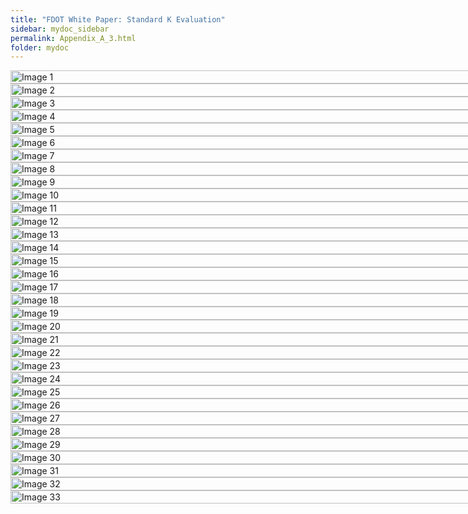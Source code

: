 ```yaml
---
title: "FDOT White Paper: Standard K Evaluation"
sidebar: mydoc_sidebar
permalink: Appendix_A_3.html
folder: mydoc
---
```


<style>
.image-grid {
    display: grid;
    grid-template-columns: 1fr; /* Full width */
    grid-gap: 0;
    justify-items: stretch; /* Stretches content to fill the grid column */
    width: 100vw; /* Full viewport width */
    margin: 0; /* Remove any default margins */
    padding: 0; /* Remove any default padding */
    overflow-x: hidden; /* Prevents horizontal scrolling */
}

.image-grid img {
    width: 100%; /* Full width of the column */
    height: auto; /* Maintain aspect ratio */
    object-fit: contain; /* Cover the area fully, may crop if necessary */
}
</style>

<div class="image-grid">
    <img src="images/page_A_150.png" alt="Image 1">
    <img src="images/page_A_151.png" alt="Image 2">
    <img src="images/page_A_152.png" alt="Image 3">
    <img src="images/page_A_153.png" alt="Image 4">
    <img src="images/page_A_154.png" alt="Image 5">
    <img src="images/page_A_155.png" alt="Image 6">
    <img src="images/page_A_156.png" alt="Image 7">
    <img src="images/page_A_157.png" alt="Image 8">
    <img src="images/page_A_158.png" alt="Image 9">
    <img src="images/page_A_159.png" alt="Image 10">
    <img src="images/page_A_160.png" alt="Image 11">
    <img src="images/page_A_161.png" alt="Image 12">
    <img src="images/page_A_162.png" alt="Image 13">
    <img src="images/page_A_163.png" alt="Image 14">
    <img src="images/page_A_164.png" alt="Image 15">
    <img src="images/page_A_165.png" alt="Image 16">
    <img src="images/page_A_166.png" alt="Image 17">
    <img src="images/page_A_167.png" alt="Image 18">
    <img src="images/page_A_168.png" alt="Image 19">
    <img src="images/page_A_169.png" alt="Image 20">
    <img src="images/page_A_170.png" alt="Image 21">
    <img src="images/page_A_171.png" alt="Image 22">
    <img src="images/page_A_172.png" alt="Image 23">
    <img src="images/page_A_173.png" alt="Image 24">
    <img src="images/page_A_174.png" alt="Image 25">
    <img src="images/page_A_175.png" alt="Image 26">
    <img src="images/page_A_176.png" alt="Image 27">
    <img src="images/page_A_177.png" alt="Image 28">
    <img src="images/page_A_178.png" alt="Image 29">
    <img src="images/page_A_179.png" alt="Image 30">
    <img src="images/page_A_180.png" alt="Image 31">
    <img src="images/page_A_181.png" alt="Image 32">
    <img src="images/page_A_182.png" alt="Image 33">
</div>